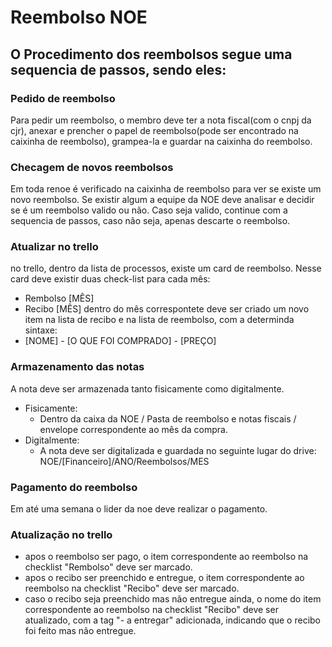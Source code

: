 # Reembolso NOE

## O Procedimento dos reembolsos segue uma sequencia de passos, sendo eles:

### Pedido de reembolso
Para pedir um reembolso, o membro deve ter a nota fiscal(com o cnpj da cjr), anexar e prencher o papel de reembolso(pode ser encontrado na caixinha de reembolso), grampea-la e guardar na caixinha do reembolso.

### Checagem de novos reembolsos
Em toda renoe é verificado na caixinha de reembolso para ver se existe um novo reembolso. Se existir algum a equipe da NOE deve analisar e decidir se é um reembolso valido ou não. Caso seja valido, continue com a sequencia de passos, caso não seja, apenas descarte o reembolso.

### Atualizar no trello
no trello, dentro da lista de processos, existe um card de reembolso. Nesse card deve existir duas check-list para cada mês:
- Rembolso [MÊS]
- Recibo [MÊS]
dentro do mês correspontete deve ser criado um novo item na lista de recibo e na lista de reembolso, com a determinda sintaxe:
- [NOME] - [O QUE FOI COMPRADO] - [PREÇO]

### Armazenamento das notas
A nota deve ser armazenada tanto fisicamente como digitalmente.
- Fisicamente:
	- Dentro da caixa da NOE / Pasta de reembolso  e notas fiscais / envelope correspondente ao mês da compra.
- Digitalmente:
	- A nota deve ser digitalizada e guardada no seguinte lugar do drive: NOE/[Financeiro]/ANO/Reembolsos/MES

### Pagamento do reembolso
Em até uma semana o lider da noe deve realizar o pagamento.

### Atualização no trello
- apos o reembolso ser pago, o item correspondente ao reembolso na checklist "Rembolso" deve ser marcado.
- apos o recibo ser preenchido e entregue, o item correspondente ao reembolso na checklist "Recibo" deve ser marcado.
- caso o recibo seja preenchido mas não entregue ainda, o nome do item correspondente ao reembolso na checklist "Recibo" deve ser atualizado, com a tag "- a entregar" adicionada, indicando que o recibo foi feito mas não entregue.
